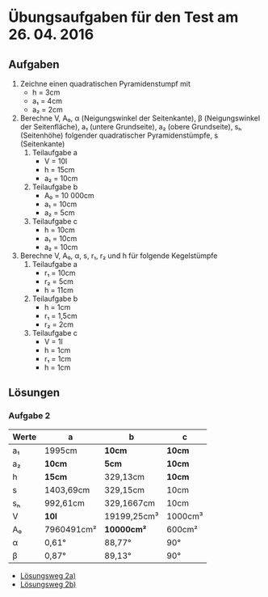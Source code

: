 # Übungsaufgaben für den Test am 26. 04. 2016

## Aufgaben

1. Zeichne einen quadratischen Pyramidenstumpf mit
    - h = 3cm
    - a₁ = 4cm
    - a₂ = 2cm
2. Berechne V, A₀, α (Neigungswinkel der Seitenkante), β (Neigungswinkel der Seitenfläche), a₁ (untere Grundseite), a₂ (obere Grundseite), sₕ (Seitenhöhe) folgender quadratischer Pyramidenstümpfe, s (Seitenkante)
    1. Teilaufgabe a
        - V = 10l
        - h = 15cm
        - a₂ = 10cm
    2. Teilaufgabe b
        - A₀ = 10 000cm
        - a₁ = 10cm
        - a₂ = 5cm
    3. Teilaufgabe c
        - h = 10cm
        - a₁ = 10cm
        - a₂ = 10cm
3. Berechne V, A₀, α, s, r₁, r₂ und h für folgende Kegelstümpfe
    1. Teilaufgabe a
        - r₁ = 10cm
        - r₂ = 5cm
        - h = 11cm
    2. Teilaufgabe b
        - h = 1cm
        - r₁ = 1,5cm
        - r₂ = 2cm
    3. Teilaufgabe c
        - V = 1l
        - h = 1cm
        - r₁ = 1cm
        - h = 1cm


## Lösungen

### Aufgabe 2
| Werte | a | b | c |
| ----- | --- | --- | ---- |
| a₁    | 1995cm | **10cm** | **10cm** |
| a₂    | **10cm** | **5cm** | **10cm** |
| h | **15cm** | 329,13cm | **10cm** |
| s | 1403,69cm | 329,15cm | 10cm |
| sₕ | 992,61cm | 329,1667cm | 10cm |
| V | **10l** | 19199,25cm³ | 1000cm³ |
| A₀| 7960491cm² | **10000cm²** | 600cm² |
| α | 0,61° | 88,77° | 90° |
| β | 0,87° | 89,13° | 90°|

- [Lösungsweg 2a)](https://github.com/haschis/aufzeichnugen/blob/master/mathe/2016-04-26%20-%20Mathe%20-%20Test%C3%BCbungsaufgaben%20Lsg%202a%20%3CBen%3E.pdf)
- [Lösungsweg 2b)](https://github.com/haschis/aufzeichnugen/blob/master/mathe/2016-04-26%20-%20Mathe%20-%20Test%C3%BCbungsaufgaben%20Lsg%202b%20%3CBen%3E.pdf)
